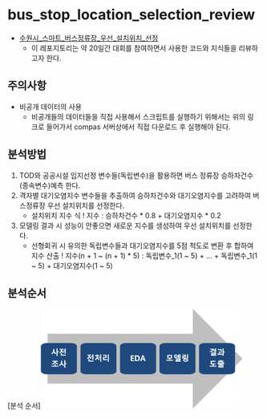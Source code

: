 # bus_stop_location_selection_review
- [수원시_스마트_버스정류장_우선_설치위치_선정](https://compas.lh.or.kr/subj/past/info?subjNo=SBJ_2102_002)
  * 이 레포지토리는 약 20일간 대회를 참여하면서 사용한 코드와 지식들을 리뷰하고자 한다. 

## 주의사항
- 비공개 데이터의 사용
  * 비공개들의 데이터들을 직접 사용해서 스크립트를 실행하기 위해서는 위의 링크로 들어가서 compas 서버상에서 직접 다운로드 후 실행해야 된다.

## 분석방법
1. TOD와 공공시설 입지선정 변수들(독립변수)을 활용하면 버스 정류장 승하차건수(종속변수)예측 한다.
2. 격자별 대기오염지수 변수들을 추출하여 승하차건수와 대기오염지수를 고려하여 버스정류장 우선 설치위치를 선정한다.
    * 설치위치 지수 식
        ! 지수 : 승하차건수 * 0.8 + 대기오염지수 * 0.2
3. 모델링 결과 시 성능이 안좋으면 새로운 지수를 생성하여 우선 설치위치를 선정한다.
    * 선형회귀 시 유의한 독립변수들과 대기오염지수를 5점 척도로 변환 후 합하여 지수 산출
        ! 지수(n + 1 ~ (n + 1) * 5) : 독립변수_1(1 ~ 5) + ... + 독립변수_1(1 ~ 5) + 대기오염지수(1 ~ 5)
        
        
## 분석순서
[분석 순서]<img src="https://github.com/DominKim/bus_stop_location_selection_review/blob/main/image/분석순서.png" width="80%" height="50%"></img>

